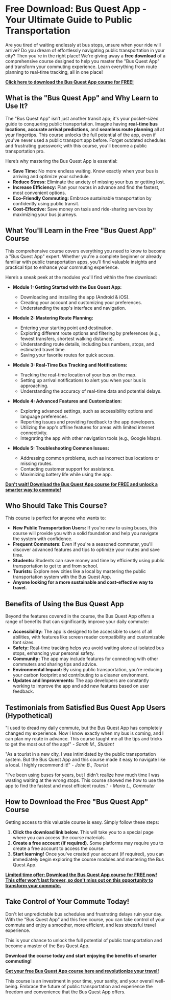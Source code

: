 # Free Download: Bus Quest App - Your Ultimate Guide to Public Transportation

Are you tired of waiting endlessly at bus stops, unsure when your ride will arrive? Do you dream of effortlessly navigating public transportation in your city? Then you're in the right place! We're giving away a **free download** of a comprehensive course designed to help you master the "Bus Quest App" and transform your commuting experience. Learn everything from route planning to real-time tracking, all in one place!

[**Click here to download the Bus Quest App course for FREE!**](https://udemywork.com/bus-quest-app)

## What is the "Bus Quest App" and Why Learn to Use It?

The "Bus Quest App" isn’t just another transit app; it's your pocket-sized guide to conquering public transportation. Imagine having **real-time bus locations**, **accurate arrival predictions**, and **seamless route planning** all at your fingertips. This course unlocks the full potential of the app, even if you've never used a public transport app before. Forget outdated schedules and frustrating guesswork; with this course, you'll become a public transportation pro.

Here’s why mastering the Bus Quest App is essential:

*   **Save Time:** No more endless waiting. Know exactly when your bus is arriving and optimize your schedule.
*   **Reduce Stress:** Eliminate the anxiety of missing your bus or getting lost.
*   **Increase Efficiency:** Plan your routes in advance and find the fastest, most convenient options.
*   **Eco-Friendly Commuting:** Embrace sustainable transportation by confidently using public transit.
*   **Cost-Effective:** Save money on taxis and ride-sharing services by maximizing your bus journeys.

## What You'll Learn in the Free "Bus Quest App" Course

This comprehensive course covers everything you need to know to become a "Bus Quest App" expert. Whether you're a complete beginner or already familiar with public transportation apps, you'll find valuable insights and practical tips to enhance your commuting experience.

Here’s a sneak peek at the modules you'll find within the free download:

*   **Module 1: Getting Started with the Bus Quest App:**
    *   Downloading and installing the app (Android & iOS).
    *   Creating your account and customizing your preferences.
    *   Understanding the app's interface and navigation.

*   **Module 2: Mastering Route Planning:**
    *   Entering your starting point and destination.
    *   Exploring different route options and filtering by preferences (e.g., fewest transfers, shortest walking distance).
    *   Understanding route details, including bus numbers, stops, and estimated travel time.
    *   Saving your favorite routes for quick access.

*   **Module 3: Real-Time Bus Tracking and Notifications:**
    *   Tracking the real-time location of your bus on the map.
    *   Setting up arrival notifications to alert you when your bus is approaching.
    *   Understanding the accuracy of real-time data and potential delays.

*   **Module 4: Advanced Features and Customization:**
    *   Exploring advanced settings, such as accessibility options and language preferences.
    *   Reporting issues and providing feedback to the app developers.
    *   Utilizing the app's offline features for areas with limited internet connectivity.
    *   Integrating the app with other navigation tools (e.g., Google Maps).

*   **Module 5: Troubleshooting Common Issues:**
    *   Addressing common problems, such as incorrect bus locations or missing routes.
    *   Contacting customer support for assistance.
    *   Maximizing battery life while using the app.

[**Don't wait! Download the Bus Quest App course for FREE and unlock a smarter way to commute!**](https://udemywork.com/bus-quest-app)

## Who Should Take This Course?

This course is perfect for anyone who wants to:

*   **New Public Transportation Users:** If you're new to using buses, this course will provide you with a solid foundation and help you navigate the system with confidence.
*   **Frequent Commuters:** Even if you're a seasoned commuter, you'll discover advanced features and tips to optimize your routes and save time.
*   **Students:** Students can save money and time by efficiently using public transportation to get to and from school.
*   **Tourists:** Explore new cities like a local by mastering the public transportation system with the Bus Quest App.
*   **Anyone looking for a more sustainable and cost-effective way to travel.**

## Benefits of Using the Bus Quest App

Beyond the features covered in the course, the Bus Quest App offers a range of benefits that can significantly improve your daily commute:

*   **Accessibility:** The app is designed to be accessible to users of all abilities, with features like screen reader compatibility and customizable font sizes.
*   **Safety:** Real-time tracking helps you avoid waiting alone at isolated bus stops, enhancing your personal safety.
*   **Community:** The app may include features for connecting with other commuters and sharing tips and advice.
*   **Environmental Impact:** By using public transportation, you're reducing your carbon footprint and contributing to a cleaner environment.
*   **Updates and Improvements:** The app developers are constantly working to improve the app and add new features based on user feedback.

## Testimonials from Satisfied Bus Quest App Users (Hypothetical)

"I used to dread my daily commute, but the Bus Quest App has completely changed my experience. Now I know exactly when my bus is coming, and I can plan my route in advance. This course taught me all the tips and tricks to get the most out of the app!" - *Sarah M., Student*

"As a tourist in a new city, I was intimidated by the public transportation system. But the Bus Quest App and this course made it easy to navigate like a local. I highly recommend it!" - *John B., Tourist*

"I've been using buses for years, but I didn't realize how much time I was wasting waiting at the wrong stops. This course showed me how to use the app to find the fastest and most efficient routes." - *Maria L., Commuter*

## How to Download the Free "Bus Quest App" Course

Getting access to this valuable course is easy. Simply follow these steps:

1.  **Click the download link below.** This will take you to a special page where you can access the course materials.
2.  **Create a free account (if required).** Some platforms may require you to create a free account to access the course.
3.  **Start learning!** Once you've created your account (if required), you can immediately begin exploring the course modules and mastering the Bus Quest App.

[**Limited time offer: Download the Bus Quest App course for FREE now! This offer won't last forever, so don't miss out on this opportunity to transform your commute.**](https://udemywork.com/bus-quest-app)

## Take Control of Your Commute Today!

Don't let unpredictable bus schedules and frustrating delays ruin your day. With the "Bus Quest App" and this free course, you can take control of your commute and enjoy a smoother, more efficient, and less stressful travel experience.

This is your chance to unlock the full potential of public transportation and become a master of the Bus Quest App.

**Download the course today and start enjoying the benefits of smarter commuting!**

[**Get your free Bus Quest App course here and revolutionize your travel!**](https://udemywork.com/bus-quest-app)

This course is an investment in your time, your sanity, and your overall well-being. Embrace the future of public transportation and experience the freedom and convenience that the Bus Quest App offers.
